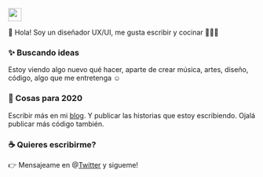 <img src="https://user-images.githubusercontent.com/5679180/79618120-0daffb80-80be-11ea-819e-d2b0fa904d07.gif" width="27px">

:wave: Hola! Soy un diseñador UX/UI, me gusta escribir y cocinar 🧑🏻‍🍳
### :sparkles: Buscando ideas
Estoy viendo algo nuevo qué hacer, aparte de crear música, artes, diseño, código, algo que me entretenga :relaxed:

### :telescope: Cosas para 2020
Escribir más en mi [blog](https://cont3mpo.github.io). Y publicar las historias que estoy escribiendo. Ojalá publicar más código también.

### :coffee: Quieres escribirme?
:point_right: Mensajeame en @[Twitter](https://twitter.com/cont3mpo) y sigueme!<br>

